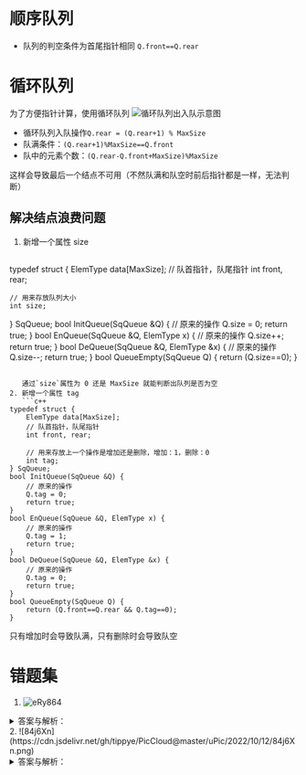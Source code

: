 # 顺序队列

- 队列的判空条件为首尾指针相同 `Q.front==Q.rear`

# 循环队列

为了方便指针计算，使用循环队列
![循环队列出入队示意图](https://cdn.jsdelivr.net/gh/tippye/PicCloud@master/uPic/2022/10/11/nmlcBZ.png)

- 循环队列入队操作`Q.rear = (Q.rear+1) % MaxSize`
- 队满条件：`(Q.rear+1)%MaxSize==Q.front`
- 队中的元素个数：`(Q.rear-Q.front+MaxSize)%MaxSize`

这样会导致最后一个结点不可用（不然队满和队空时前后指针都是一样，无法判断）

## 解决结点浪费问题
1. 新增一个属性 size
   ```c++
typedef struct {
    ElemType data[MaxSize];
    // 队首指针，队尾指针
    int front, rear;
    
    // 用来存放队列大小
    int size;
} SqQueue;
bool InitQueue(SqQueue &Q) {
    // 原来的操作
    Q.size = 0;
    return true;
}
bool EnQueue(SqQueue &Q, ElemType x) {
    // 原来的操作
    Q.size++;
    return true;
}
bool DeQueue(SqQueue &Q, ElemType &x) {
    // 原来的操作
    Q.size--;
    return true;
}
bool QueueEmpty(SqQueue Q) {
    return (Q.size==0);
}
```

   通过`size`属性为 0 还是 MaxSize 就能判断出队列是否为空
2. 新增一个属性 tag
   ```c++
typedef struct {
    ElemType data[MaxSize];
    // 队首指针，队尾指针
    int front, rear;
    
    // 用来存放上一个操作是增加还是删除，增加：1，删除：0
    int tag;
} SqQueue;
bool InitQueue(SqQueue &Q) {
    // 原来的操作
    Q.tag = 0;
    return true;
}
bool EnQueue(SqQueue &Q, ElemType x) {
    // 原来的操作
    Q.tag = 1;
    return true;
}
bool DeQueue(SqQueue &Q, ElemType &x) {
    // 原来的操作
    Q.tag = 0;
    return true;
}
bool QueueEmpty(SqQueue Q) {
    return (Q.front==Q.rear && Q.tag==0);
}
```
   只有增加时会导致队满，只有删除时会导致队空

# 错题集
1. ![eRy864](https://cdn.jsdelivr.net/gh/tippye/PicCloud@master/uPic/2022/10/12/eRy864.png)
<details>
  <summary>答案与解析：</summary>
  <br />
  答案： D
  <br />
  解析：<br />
 数组 0 - n ,数组的长度为 n+1，所以入队操作为 rear = (rear+1) mod (n+1)
</details>
2. ![84j6Xn](https://cdn.jsdelivr.net/gh/tippye/PicCloud@master/uPic/2022/10/12/84j6Xn.png)
<details>
  <summary>答案与解析：</summary>
  <br />
  答案： B
  <br />
  解析：<br />
front 指向队头元素，rear 指向队尾元素
第一个元素在 0 号位，所以这时候 front=rear
因为 rear 指向队尾元素，所以添加元素时会先向后移动一位在添加，队头不用动
所以队头还是 0，队尾是 0 的前边一位，也就是 n-1;
</details>